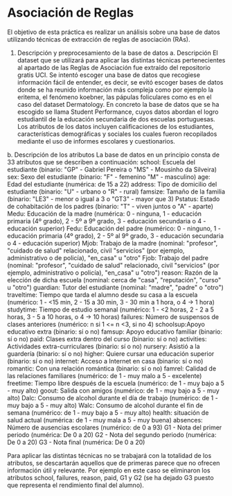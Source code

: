 # Asociación de Reglas

El objetivo de esta práctica es realizar un análisis sobre una base de datos utilizando técnicas de extracción de reglas de asociación (RAs).

1. Descripción y preprocesamiento de la base de datos
a. Descripción 
El dataset que se utilizará para aplicar las distintas técnicas pertenecientes al apartado de las Reglas de Asociación fue extraído del repositorio gratis UCI. Se intentó escoger una base de datos que recogiese información fácil de entender, es decir, se evitó escoger bases de datos donde se ha reunido información más compleja como por ejemplo la eritema, el fenómeno koebner, las pápulas foliculares como es en el caso del dataset Dermatology. 
En concreto la base de datos que se ha escogido se llama Student Performance, cuyos datos abordan el logro estudiantil de la educación secundaria de dos escuelas portuguesas. Los atributos de los datos incluyen calificaciones de los estudiantes, características demográficas y sociales los cuales fueron recopilados mediante el uso de informes escolares y cuestionarios.

b. Descripción de los atributos
La base de datos en un principio consta de 33 atributos que se describen a continuación:
school: Escuela del estudiante (binario: "GP" - Gabriel Pereira o "MS" - Mousinho da Silveira)
sex: Sexo del estudiante (binario: "F" - femenino "M" - masculino)
age: Edad del estudiante (numérica: de 15 a 22)
address: Tipo de domicilio del estudiante (binario: "U" - urbano o "R" - rural)
famsize: Tamaño de la familia (binario: "LE3" - menor o igual a 3 o "GT3" - mayor que 3)
Pstatus: Estado de cohabitación de los padres (binario: "T" - viven juntos o "A" - aparte)
Medu: Educación de la madre (numérica: 0 - ninguna, 1 - educación primaria (4º grado), 2 - 5º a 9º grado, 3 - educación secundaria o 4 - educación superior)
Fedu: Educación del padre (numérico: 0 - ninguno, 1 - educación primaria (4º grado), 2 - 5º al 9º grado, 3 - educación secundaria o 4 - educación superior)
Mjob: Trabajo de la madre (nominal: "profesor", "cuidado de salud" relacionado, civil "servicios" (por ejemplo, administrativo o de policía), "en_casa" u "otro"
Fjob: Trabajo del padre (nominal: "profesor", "cuidado de salud" relacionado, civil "servicios" (por ejemplo, administrativo o policía), "en_casa" u "otro")
reason: Razón de la elección de dicha escuela (nominal: cerca de "casa", "reputación", "curso" u "otro")
guardian: Tutor del estudiante (nominal: "madre", "padre" o "otro")
traveltime: Tiempo que tarda el alumno desde su casa a la escuela (numérico: 1 - <15 min, 2 - 15 a 30 min, 3 - 30 min a 1 hora, o 4 -> 1 hora)
studytime: Tiempo de estudio semanal (numérico: 1 - <2 horas, 2 - 2 a 5 horas, 3 - 5 a 10 horas, o 4 -> 10 horas)
failures: Número de suspensos de clases anteriores (numérico: n si 1 <= n <3, si no 4)
schoolsup:Apoyo educativo extra (binario: sí o no)
famsup: Apoyo educativo familiar (binario: sí o no)
paid: Clases extra dentro del curso (binario: sí o no)
activities: Actividades extra-curriculares (binario: sí o no)
nursery: Asistió a la guardería (binario: sí o no)
higher: Quiere cursar una educación superior (binario: sí o no)
internet: Acceso a Internet en casa (binario: sí o no)
romantic: Con una relación romántica (binario: sí o no)
famrel: Calidad de las relaciones familiares (numérico: de 1 - muy malo a 5 - excelente)
freetime: Tiempo libre después de la escuela (numérico: de 1 - muy bajo a 5 - muy alto)
goout: Salida con amigos (numérico: de 1 - muy bajo a 5 - muy alto)
Dalc: Consumo de alcohol durante el día de trabajo (numérico: de 1 - muy bajo a 5 - muy alto)
Walc: Consumo de alcohol durante el fin de semana (numérico: de 1 - muy bajo a 5 - muy alto)
health: situación de salud actual (numérica: de 1 - muy mala a 5 - muy buena)
absences: Número de ausencias escolares (numérico: de 0 a 93)
G1 - Nota del primer periodo (numérica: De 0 a 20)
G2 - Nota del segundo periodo (numérica: De 0 a 20)
G3 - Nota final (numérica: De 0 a 20)

Para aplicar las distintas técnicas no se trabajará con la totalidad de los atributos, se descartarán aquellos que de primeras parece que no ofrecen información útil y relevante. Por ejemplo en este caso se eliminaron los atributos school, failures, reason, paid, G1 y G2 (se ha dejado G3 puesto que representa el rendimiento final del alumno).

